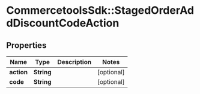 # CommercetoolsSdk::StagedOrderAddDiscountCodeAction

## Properties
Name | Type | Description | Notes
------------ | ------------- | ------------- | -------------
**action** | **String** |  | [optional] 
**code** | **String** |  | [optional] 

